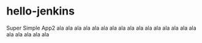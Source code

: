 # hello-jenkins
Super Simple App2
a l a  
 a l a  
 a l a  
 a l a  
 a l a  
 a l a  
 a l a  
 a l a  
 a l a  
 a l a  
 a l a  
 a l a  
 a l a  
 a l a  
 a l a  
 a l a  
 a l a  
 a l a  
 a l a  
 a l a  
 a l a  
 
